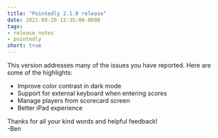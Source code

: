 ```yaml
---
title: "Pointedly 2.1.0 release"
date: 2021-09-20 12:35:00-0600
tags:
- release notes
- pointedly
short: true
---
```


This version addresses many of the issues you have reported. Here are some of the highlights:

* Improve color contrast in dark mode
* Support for external keyboard when entering scores
* Manage players from scorecard screen
* Better iPad experience

Thanks for all your kind words and helpful feedback!  
-Ben